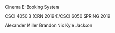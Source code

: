 Cinema E-Booking System

CSCI 4050 B (CRN 20194)/CSCI 6050
SPRING 2019

Alexander Miller
Brandon Nix
Kyle
Jackson